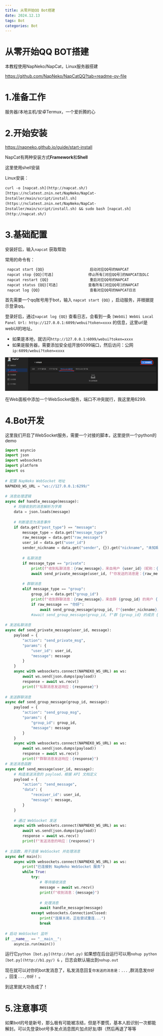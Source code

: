 ```yaml
---
title: 从零开始QQ Bot搭建
date: 2024.12.13
tags: Bot
categories: Bot
---
```


# 从零开始QQ BOT搭建

本教程使用NapNeko/NapCat，Linux服务器搭建

https://github.com/NapNeko/NapCatQQ?tab=readme-ov-file

# 1.准备工作

服务器/本地主机/安卓Termux，一个爱折腾的心

# 2.开始安装

https://napneko.github.io/guide/start-install

NapCat有两种安装方式**Framework**和**Shell** 

这里使用shell安装

Linux安装：

`curl -o [napcat.sh](http://napcat.sh/) [https://nclatest.znin.net/NapNeko/NapCat-Installer/main/script/install.sh](https://nclatest.znin.net/NapNeko/NapCat-Installer/main/script/install.sh) && sudo bash [napcat.sh](http://napcat.sh/)`

# 3.基础配置

安装好后，输入`napcat` 获取帮助

常用的命令有：

```python
 napcat start {QQ}                     启动对应QQ号的NAPCAT
 napcat stop {QQ}[可选]                停止所有[对应QQ号]的NAPCAT及DLC
 napcat restart {QQ}                   重启对应QQ号的NAPCAT
 napcat status {QQ}[可选]              查看所有[对应QQ号]的NAPCAT
 napcat log {QQ}                       查看对应QQ号的NAPCAT日志
```

首先需要一个qq账号用于bot，输入 `napcat start {QQ}` ，启动服务，并根据提示登录qq。

登录好后，通过`napcat log {QQ}` 查看日志，会看到一条 `[WebUi] WebUi Local Panel Url: http://127.0.0.1:6099/webui?token=xxxx` 的信息，这里url是webUI的地址。

- 如果是本地，就访问`http://127.0.0.1:6099/webui?token=xxxx`
- 如果是服务器，需要添加安全组开放6099端口，然后访问：公网`ip:6099/webui?token=xxxx`

![image.png](public/image.png)

在Web面板中添加一个WebSocket服务，端口不冲突就行，我这里用6299.

# 4.Bot开发

这里我们开启了WebSocket服务，需要一个对接的脚本，这里提供一个python的demo

```python
import asyncio
import json
import websockets
import platform
import os

# 配置 NapNeko WebSocket 地址
NAPNEKO_WS_URL = "ws://127.0.0.1:6299/"

# 消息处理逻辑
async def handle_message(message):
    # 将接收到的消息解析为字典
    data = json.loads(message)

    # 判断是否为消息事件
    if data.get("post_type") == "message":
        message_type = data.get("message_type")
        raw_message = data.get("raw_message")
        user_id = data.get("user_id")
        sender_nickname = data.get("sender", {}).get("nickname", "未知昵称")

        # 私聊消息
        if message_type == "private":
            print(f"收到私聊消息：{raw_message}，来自用户 {user_id}（昵称：{sender_nickname}）")
            await send_private_message(user_id, f"你发送的消息是：{raw_message}")

        # 群聊消息
        elif message_type == "group":
            group_id = data.get("group_id")
            print(f"收到群聊消息：{raw_message}，来自群 {group_id} 的用户 {user_id}（昵称：{sender_nickname}）")
            if raw_message == "你好":
                await send_group_message(group_id, f"{sender_nickname}，你好！")
            #await send_group_message(group_id, f"群 {group_id} 的成员 {sender_nickname} 说：{raw_message}")

# 发送私聊消息
async def send_private_message(user_id, message):
    payload = {
        "action": "send_private_msg",
        "params": {
            "user_id": user_id,
            "message": message
        }
    }
    async with websockets.connect(NAPNEKO_WS_URL) as ws:
        await ws.send(json.dumps(payload))
        response = await ws.recv()
        print(f"私聊消息发送响应：{response}")

# 发送群聊消息
async def send_group_message(group_id, message):
    payload = {
        "action": "send_group_msg",
        "params": {
            "group_id": group_id,
            "message": message
        }
    }
    async with websockets.connect(NAPNEKO_WS_URL) as ws:
        await ws.send(json.dumps(payload))
        response = await ws.recv()
        print(f"群聊消息发送响应：{response}")
# 发送消息函数
async def send_message(user_id, message):
    # 构造发送消息的 payload，根据 API 文档定义
    payload = {
        "action": "send_message",
        "data": {
            "receiver_id": user_id,
            "message": message,
        }
    }

    # 通过 WebSocket 发送
    async with websockets.connect(NAPNEKO_WS_URL) as ws:
        await ws.send(json.dumps(payload))
        response = await ws.recv()
        print(f"发送消息的响应：{response}")

# 主函数，用于连接 WebSocket 并处理消息
async def main():
    async with websockets.connect(NAPNEKO_WS_URL) as ws:
        print("已连接到 NapNeko WebSocket 服务")
        while True:
            try:
                # 等待接收消息
                message = await ws.recv()
                print(f"收到消息：{message}")

                # 处理消息
                await handle_message(message)
            except websockets.ConnectionClosed:
                print("连接关闭，正在尝试重连...")
                break

# 启动 WebSocket 监听
if __name__ == "__main__":
    asyncio.run(main())
```

运行它`python [bot.py](http://bot.py)` 如果想在后台运行可以用`nohup python [bot.py](http://b1.py/) &` ，日志会默认输出到`nohup.out` 

现在就可以对你的bot发消息了，私发消息回复`你发送的消息是：...` ,群消息发`你好` ，回复`...,你好！` 。

到这里就大功告成了！

# 5.注意事项

如果bot的号是新号，那么极有可能被冻结，但是不要慌，基本人脸识别一次都能解封。可以先登录bot号多发点消息图片加点好友/群（然后再退了等等